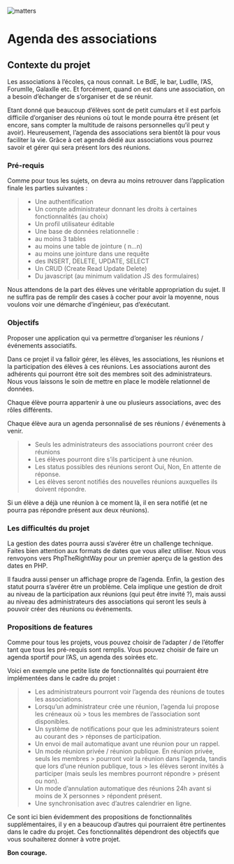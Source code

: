 ![matters](https://cdn-images-1.medium.com/max/2000/1*Pl-fB1X01RfcEbPP-FVlew.jpeg)

Agenda des associations
=====

Contexte du projet
-----

Les associations à l’écoles, ça nous connait. Le BdE, le bar, LudIIe, l’AS, ForumIIe, GalaxIIe etc. Et forcément, quand on est dans une association, on a besoin d’échanger de s’organiser et de se réunir.

Etant donné que beaucoup d’élèves sont de petit cumulars et il est parfois difficile d’organiser des réunions où tout le monde pourra être présent (et encore, sans compter la multitude de raisons personnelles qu’il peut y avoir).
Heureusement, l’agenda des associations sera bientôt là pour vous faciliter la vie. Grâce à cet agenda dédié aux associations vous pourrez savoir et gérer qui sera présent lors des réunions.

### Pré-requis
Comme pour tous les sujets, on devra au moins retrouver dans l’application finale les parties suivantes :

> * Une authentification
> * Un compte administrateur donnant les droits à certaines fonctionnalités (au choix)
> * Un profil utilisateur éditable
> * Une base de données relationnelle :
> * au moins 3 tables
> * au moins une table de jointure ( n…n)
> * au moins une jointure dans une requête
> * des INSERT, DELETE, UPDATE, SELECT
> * Un CRUD (Create Read Update Delete)
> * Du javascript (au minimum validation JS des formulaires)

Nous attendons de la part des élèves une véritable appropriation du sujet. Il ne suffira pas de remplir des cases à cocher pour avoir la moyenne, nous voulons voir une démarche d’ingénieur, pas d’exécutant.

### Objectifs

Proposer une application qui va permettre d’organiser les réunions / événements associatifs.

Dans ce projet il va falloir gérer, les élèves, les associations, les réunions et la participation des élèves à ces réunions.
Les associations auront des adhérents qui pourront être soit des membres soit des administrateurs. Nous vous laissons le soin de mettre en place le modèle relationnel de données.

Chaque élève pourra appartenir à une ou plusieurs associations, avec des rôles différents.

Chaque élève aura un agenda personnalisé de ses réunions / événements à venir.

> * Seuls les administrateurs des associations pourront créer des réunions
> * Les élèves pourront dire s’ils participent à une réunion.
> * Les status possibles des réunions seront Oui, Non, En attente de réponse.
> * Les élèves seront notifiés des nouvelles réunions auxquelles ils doivent répondre.

Si un élève a déjà une réunion à ce moment là, il en sera notifié (et ne pourra pas répondre présent aux deux réunions).

### Les difficultés du projet

La gestion des dates pourra aussi s’avérer être un challenge technique. Faites bien attention aux formats de dates que vous allez utiliser. Nous vous renvoyons vers PhpTheRightWay pour un premier aperçu de la gestion des dates en PHP.

Il faudra aussi penser un affichage propre de l’agenda.
Enfin, la gestion des statut pourra s’avérer être un problème. Cela implique une gestion de droit au niveau de la participation aux réunions (qui peut être invité ?), mais aussi au niveau des administrateurs des associations qui seront les seuls à pouvoir créer des réunions ou événements.

### Propositions de features

Comme pour tous les projets, vous pouvez choisir de l’adapter / de l’étoffer tant que tous les pré-requis sont remplis. Vous pouvez choisir de faire un agenda sportif pour l’AS, un agenda des soirées etc.

Voici en exemple une petite liste de fonctionnalités qui pourraient être implémentées dans le cadre du projet :

> * Les administrateurs pourront voir l’agenda des réunions de toutes les associations.
> * Lorsqu’un administrateur crée une réunion, l’agenda lui propose les créneaux où > tous les membres de l’association sont disponibles.
> * Un système de notifications pour que les administrateurs soient au courant des > réponses de participation.
> * Un envoi de mail automatique avant une réunion pour un rappel.
> * Un mode réunion privée / réunion publique. En réunion privée, seuls les membres > pourront voir la réunion dans l’agenda, tandis que lors d’une réunion publique, tous > les élèves seront invités à participer (mais seuls les membres pourront répondre > présent ou non).
> * Un mode d’annulation automatique des réunions 24h avant si moins de X personnes > répondent présent.
> * Une synchronisation avec d’autres calendrier en ligne.

Ce sont ici bien évidemment des propositions de fonctionnalités supplémentaires, il y en a beaucoup d’autres qui pourraient être pertinentes dans le cadre du projet. Ces fonctionnalités dépendront des objectifs que vous souhaiterez donner à votre projet.

**Bon courage.**